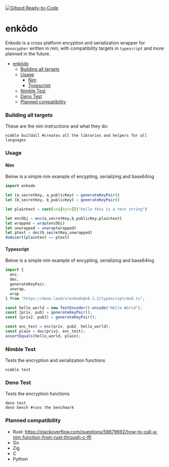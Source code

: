 [![Gitpod Ready-to-Code](https://img.shields.io/badge/Gitpod-Ready--to--Code-blue?logo=gitpod)](https://gitpod.io/#https://github.com/hortinstein/enkodo/) 
# enkōdo

Enkodo is a cross platform encyption and serialization wrapper for ```monocypher``` written in nim, with compatibility targets in ```typescript``` and more planned in the future.   

- [enkōdo](#enkōdo)
    - [Building all targets](#building-all-targets)
    - [Usage](#usage)
      - [Nim](#nim)
      - [Typescript](#typescript)
    - [Nimble Test](#nimble-test)
    - [Deno Test](#deno-test)
    - [Planned compatibility](#planned-compatibility)


### Building all targets
These are the nim instructions and what they do:
```
nimble buildall #creates all the libraries and helpers for all languages 
```

### Usage

#### Nim

Below is a simple nim example of encypting, serializing and base64ing

``` nim
import enkodo

let (a_secretKey, a_publicKey) = generateKeyPair()
let (b_secretKey, b_publicKey) = generateKeyPair()

let plaintext = cast[seq[byte]]("hello this is a test string")

let encObj = enc(a_secretKey,b_publicKey,plaintext)
let wrapped = wrap(encObj)
let unwrapped = unwrap(wrapped)
let ptext = dec(b_secretKey,unwrapped)
doAssert(plaintext == ptext)
```

#### Typescript

Below is a simple nim example of encypting, serializing and base64ing

``` typescript
import {
  enc,
  dec,
  generateKeyPair,
  unwrap,
  wrap
} from "https://deno.land/x/enkodo@v0.1.2/typescript/mod.ts";

const hello_world = new TextEncoder().encode("Hello World");
const [priv, pub] = generateKeyPair();
const [priv2, pub2] = generateKeyPair();

const enc_test = enc(priv, pub2, hello_world);
const plain = dec(priv2, enc_test);
assertEquals(hello_world, plain);
```

### Nimble Test
Tests the encryption and serialization functions
```
nimble test 
```

### Deno Test
Tests the encryption functions
```
deno test 
deno bench #runs the benchmark
```

### Planned compatibility
- Rust: https://stackoverflow.com/questions/59879692/how-to-call-a-nim-function-from-rust-through-c-ffi
- Go
- Zig
- C
- Python
